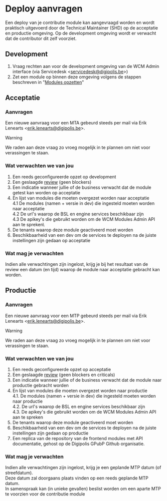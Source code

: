 # Deploy aanvragen
Een deploy van je contributie module kan aangevraagd worden en wordt praktisch uitgevoerd door de Technical Maintainer (SHD) op de acceptatie en productie omgeving.
Op de development omgeving wordt er verwacht dat de contributor dit zelf voorziet.

## Development
1. Vraag rechten aan voor de development omgeving van de WCM Admin interface (via Servicedesk \<servicedesk@digipolis.be\>)
2. Zet een module op binnen deze omgeving volgens de stappen beschreven in "[Modules opzetten](/modules/content/setup/wcm/modules)"

## Acceptatie

### Aanvragen
Een nieuwe aanvraag voor een MTA gebeurd steeds per mail via Erik Lenearts \<erik.lenearts@digipolis.be\>.

> [!warning]
> We raden aan deze vraag zo vroeg mogelijk in te plannen om niet voor verassingen te staan.

### Wat verwachten we van jou
1. Een reeds geconfigureerde opzet op development
2. Een geslaagde [review](/modules/content/oplevering/review) (geen blockers)
3. Een indicatie wanneer jullie of de business verwacht dat de module getest kan worden op acceptatie
4. En lijst van modules die moeten overgezet worden naar acceptatie\
    4.1 De modules (namen + versie in dev) die ingesteld moeten worden naar acceptatie\
    4.2 De url's waarop de BSL en engine services beschikbaar zijn\
    4.3 De apikey's die gebruikt worden om de WCM Modules Admin API aan te spreken\
5. De tenants waarop deze module geactiveerd moet worden
6. Beschikbaarheid van een dev om de services te deployen na de juiste instellingen zijn gedaan op acceptatie

### Wat mag je verwachten
Indien alle verwachtingen zijn ingelost, krijg je bij het resultaat van de review een datum (en tijd) waarop de module naar acceptatie gebracht kan worden.

## Productie

### Aanvragen
Een nieuwe aanvraag voor een MTP gebeurd steeds per mail via Erik Lenearts \<erik.lenearts@digipolis.be\>.

> [!warning]
> We raden aan deze vraag zo vroeg mogelijk in te plannen om niet voor verassingen te staan.

### Wat verwachten we van jou
1. Een reeds geconfigureerde opzet op acceptatie
2. Een geslaagde [review](/modules/content/oplevering/review) (geen blockers en criticals)
3. Een indicatie wanneer jullie of de business verwacht dat de module naar productie gebracht worden
4. En lijst van modules die moeten overgezet worden naar productie\
    4.1. De modules (namen + versie in dev) die ingesteld moeten worden naar productie\
    4.2. De url's waarop de BSL en engine services beschikbaar zijn\
    4.3. De apikey's die gebruikt worden om de WCM Modules Admin API aan te spreken
5. De tenants waarop deze module geactiveerd moet worden
6. Beschikbaarheid van een dev om de services te deployen na de juiste instellingen zijn gedaan op productie
7. Een replica van de repository van de frontend modules met API documentatie, gehost op de Digipolis GPubP Github organisatie.

### Wat mag je verwachten
Indien alle verwachtingen zijn ingelost, krijg je een geplande MTP datum (of streefdatum).\
Deze datum zal doorgaans plaats vinden op een reeds geplande MTP datum.\
In samenspraak kan (in unieke gevallen) beslist worden om een aparte MTP te voorzien voor de contributie module
